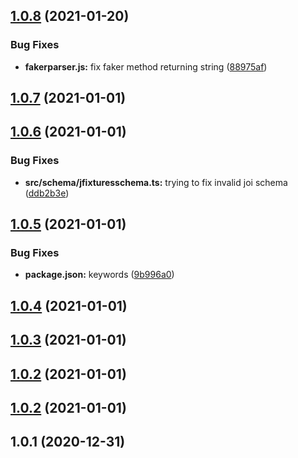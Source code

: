 ## [1.0.8](https://github.com/getbigger-io/prisma-fixtures/compare/v1.0.7...v1.0.8) (2021-01-20)


### Bug Fixes

* **fakerparser.js:** fix faker method returning string ([88975af](https://github.com/getbigger-io/prisma-fixtures/commit/88975afd6b5547849bacbd0cfaa0647151b6b4bf))



## [1.0.7](https://github.com/getbigger-io/prisma-fixtures/compare/v1.0.6...v1.0.7) (2021-01-01)



## [1.0.6](https://github.com/getbigger-io/prisma-fixtures/compare/v1.0.5...v1.0.6) (2021-01-01)


### Bug Fixes

* **src/schema/jfixturesschema.ts:** trying to fix invalid joi schema ([ddb2b3e](https://github.com/getbigger-io/prisma-fixtures/commit/ddb2b3e43d72f8fb7dcfed06e209ddcb6d719208))



## [1.0.5](https://github.com/getbigger-io/prisma-fixtures/compare/v1.0.4...v1.0.5) (2021-01-01)


### Bug Fixes

* **package.json:** keywords ([9b996a0](https://github.com/getbigger-io/prisma-fixtures/commit/9b996a0c5640463f9c5b945c5367c70515e73de2))



## [1.0.4](https://github.com/getbigger-io/prisma-fixtures/compare/v1.0.3...v1.0.4) (2021-01-01)



## [1.0.3](https://github.com/getbigger-io/prisma-fixtures/compare/1.0.2...v1.0.3) (2021-01-01)



## [1.0.2](https://github.com/getbigger-io/prisma-fixtures/compare/v1.0.2...1.0.2) (2021-01-01)



## [1.0.2](https://github.com/getbigger-io/prisma-fixtures/compare/v1.0.1...v1.0.2) (2021-01-01)



## 1.0.1 (2020-12-31)



